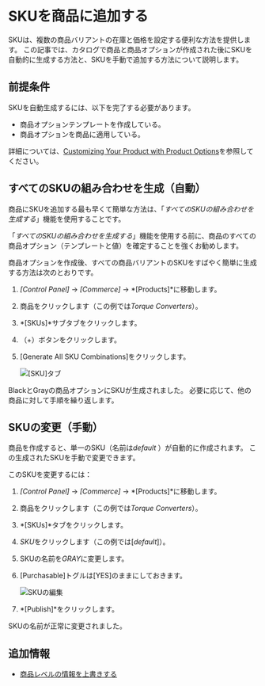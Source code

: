 # SKUを商品に追加する

SKUは、複数の商品バリアントの在庫と価格を設定する便利な方法を提供します。 この記事では、カタログで商品と商品オプションが作成された後にSKUを自動的に生成する方法と、SKUを手動で追加する方法について説明します。

## 前提条件

SKUを自動生成するには、以下を完了する必要があります。

  - 商品オプションテンプレートを作成している。
  - 商品オプションを商品に適用している。

詳細については、[Customizing Your Product with Product Options](./customizing-your-product-with-product-options.md)を参照してください。

## すべてのSKUの組み合わせを生成（自動）

商品にSKUを追加する最も早くて簡単な方法は、「*すべてのSKUの組み合わせを生成する*」機能を使用することです。

「*すべてのSKUの組み合わせを生成する*」機能を使用する前に、商品のすべての商品オプション（テンプレートと値）を確定することを強くお勧めします。

商品オプションを作成後、すべての商品バリアントのSKUをすばやく簡単に生成する方法は次のとおりです。

1.  *[Control Panel]* → *[Commerce]* → *[Products]*に移動します。

2.  商品をクリックします（この例では*Torque Converters*）。

3.  *[SKUs]*サブタブをクリックします。

4.  （+）ボタンをクリックします。

5.  [Generate All SKU Combinations]をクリックします。

    ![[SKU]タブ](./adding-skus-to-your-products/images/01.png)

BlackとGrayの商品オプションにSKUが生成されました。 必要に応じて、他の商品に対して手順を繰り返します。

## SKUの変更（手動）

商品を作成すると、単一のSKU（名前は*default* ）が自動的に作成されます。 この生成されたSKUを手動で変更できます。

このSKUを変更するには：

1.  *[Control Panel]* → *[Commerce]* → *[Products]*に移動します。

2.  商品をクリックします（この例では*Torque Converters*）。

3.  *[SKUs]*タブをクリックします。

4.  *SKU*をクリックします（この例では[*default*]）。

5.  SKUの名前を*GRAY*に変更します。

6.  [Purchasable]トグルは[YES]のままにしておきます。

    ![SKUの編集](./adding-skus-to-your-products/images/02.png)

7.  *[Publish]*をクリックします。

SKUの名前が正常に変更されました。

## 追加情報

  - [商品レベルの情報を上書きする](./overriding-product-level-information.md)

